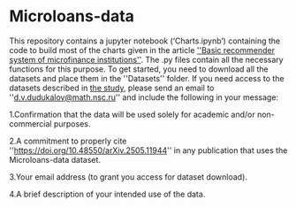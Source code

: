 # Microloans-data

This repository contains a jupyter notebook (‘Charts.ipynb’) containing the code to build most of the charts given in the article [''Basic recommender system of microfinance institutions''](https://doi.org/10.48550/arXiv.2505.11944). The .py files contain all the necessary functions for this purpose. To get started, you need to download all the datasets and place them in the ''Datasets'' folder. If you need access to the datasets described in [the study](https://doi.org/10.48550/arXiv.2505.11944), please send an email to ''d.v.dudukalov@math.nsc.ru'' and include the following in your message:

1.Confirmation that the data will be used solely for academic and/or non-commercial purposes.

2.A commitment to properly cite ''https://doi.org/10.48550/arXiv.2505.11944'' in any publication that uses the Microloans-data dataset.

3.Your email address (to grant you access for dataset download).

4.A brief description of your intended use of the data.
